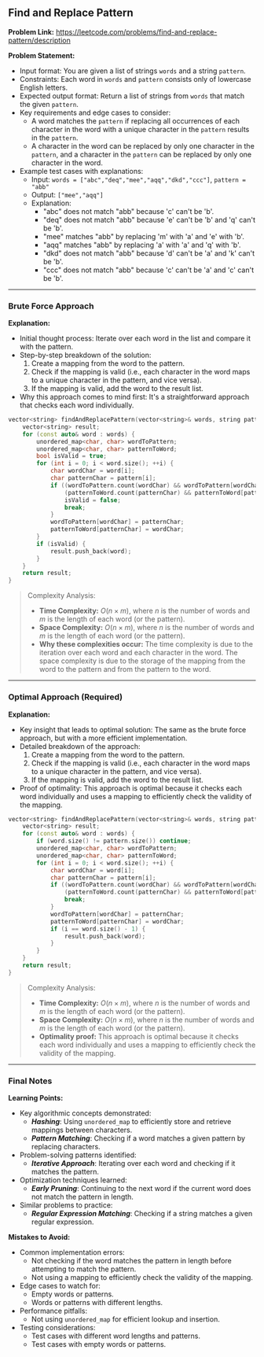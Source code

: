 ## Find and Replace Pattern
**Problem Link:** https://leetcode.com/problems/find-and-replace-pattern/description

**Problem Statement:**
- Input format: You are given a list of strings `words` and a string `pattern`.
- Constraints: Each word in `words` and `pattern` consists only of lowercase English letters.
- Expected output format: Return a list of strings from `words` that match the given `pattern`.
- Key requirements and edge cases to consider: 
  - A word matches the `pattern` if replacing all occurrences of each character in the word with a unique character in the `pattern` results in the `pattern`. 
  - A character in the word can be replaced by only one character in the `pattern`, and a character in the `pattern` can be replaced by only one character in the word.
- Example test cases with explanations:
  - Input: `words = ["abc","deq","mee","aqq","dkd","ccc"]`, `pattern = "abb"`
  - Output: `["mee","aqq"]`
  - Explanation: 
    - "abc" does not match "abb" because 'c' can't be 'b'.
    - "deq" does not match "abb" because 'e' can't be 'b' and 'q' can't be 'b'.
    - "mee" matches "abb" by replacing 'm' with 'a' and 'e' with 'b'.
    - "aqq" matches "abb" by replacing 'a' with 'a' and 'q' with 'b'.
    - "dkd" does not match "abb" because 'd' can't be 'a' and 'k' can't be 'b'.
    - "ccc" does not match "abb" because 'c' can't be 'a' and 'c' can't be 'b'.

---

### Brute Force Approach

**Explanation:**
- Initial thought process: Iterate over each word in the list and compare it with the pattern.
- Step-by-step breakdown of the solution:
  1. Create a mapping from the word to the pattern.
  2. Check if the mapping is valid (i.e., each character in the word maps to a unique character in the pattern, and vice versa).
  3. If the mapping is valid, add the word to the result list.
- Why this approach comes to mind first: It's a straightforward approach that checks each word individually.

```cpp
vector<string> findAndReplacePattern(vector<string>& words, string pattern) {
    vector<string> result;
    for (const auto& word : words) {
        unordered_map<char, char> wordToPattern;
        unordered_map<char, char> patternToWord;
        bool isValid = true;
        for (int i = 0; i < word.size(); ++i) {
            char wordChar = word[i];
            char patternChar = pattern[i];
            if ((wordToPattern.count(wordChar) && wordToPattern[wordChar] != patternChar) ||
                (patternToWord.count(patternChar) && patternToWord[patternChar] != wordChar)) {
                isValid = false;
                break;
            }
            wordToPattern[wordChar] = patternChar;
            patternToWord[patternChar] = wordChar;
        }
        if (isValid) {
            result.push_back(word);
        }
    }
    return result;
}
```

> Complexity Analysis:
> - **Time Complexity:** $O(n \times m)$, where $n$ is the number of words and $m$ is the length of each word (or the pattern).
> - **Space Complexity:** $O(n \times m)$, where $n$ is the number of words and $m$ is the length of each word (or the pattern).
> - **Why these complexities occur:** The time complexity is due to the iteration over each word and each character in the word. The space complexity is due to the storage of the mapping from the word to the pattern and from the pattern to the word.

---

### Optimal Approach (Required)

**Explanation:**
- Key insight that leads to optimal solution: The same as the brute force approach, but with a more efficient implementation.
- Detailed breakdown of the approach:
  1. Create a mapping from the word to the pattern.
  2. Check if the mapping is valid (i.e., each character in the word maps to a unique character in the pattern, and vice versa).
  3. If the mapping is valid, add the word to the result list.
- Proof of optimality: This approach is optimal because it checks each word individually and uses a mapping to efficiently check the validity of the mapping.

```cpp
vector<string> findAndReplacePattern(vector<string>& words, string pattern) {
    vector<string> result;
    for (const auto& word : words) {
        if (word.size() != pattern.size()) continue;
        unordered_map<char, char> wordToPattern;
        unordered_map<char, char> patternToWord;
        for (int i = 0; i < word.size(); ++i) {
            char wordChar = word[i];
            char patternChar = pattern[i];
            if ((wordToPattern.count(wordChar) && wordToPattern[wordChar] != patternChar) ||
                (patternToWord.count(patternChar) && patternToWord[patternChar] != wordChar)) {
                break;
            }
            wordToPattern[wordChar] = patternChar;
            patternToWord[patternChar] = wordChar;
            if (i == word.size() - 1) {
                result.push_back(word);
            }
        }
    }
    return result;
}
```

> Complexity Analysis:
> - **Time Complexity:** $O(n \times m)$, where $n$ is the number of words and $m$ is the length of each word (or the pattern).
> - **Space Complexity:** $O(n \times m)$, where $n$ is the number of words and $m$ is the length of each word (or the pattern).
> - **Optimality proof:** This approach is optimal because it checks each word individually and uses a mapping to efficiently check the validity of the mapping.

---

### Final Notes

**Learning Points:**
- Key algorithmic concepts demonstrated: 
  - **_Hashing_**: Using `unordered_map` to efficiently store and retrieve mappings between characters.
  - **_Pattern Matching_**: Checking if a word matches a given pattern by replacing characters.
- Problem-solving patterns identified: 
  - **_Iterative Approach_**: Iterating over each word and checking if it matches the pattern.
- Optimization techniques learned: 
  - **_Early Pruning_**: Continuing to the next word if the current word does not match the pattern in length.
- Similar problems to practice: 
  - **_Regular Expression Matching_**: Checking if a string matches a given regular expression.

**Mistakes to Avoid:**
- Common implementation errors: 
  - Not checking if the word matches the pattern in length before attempting to match the pattern.
  - Not using a mapping to efficiently check the validity of the mapping.
- Edge cases to watch for: 
  - Empty words or patterns.
  - Words or patterns with different lengths.
- Performance pitfalls: 
  - Not using `unordered_map` for efficient lookup and insertion.
- Testing considerations: 
  - Test cases with different word lengths and patterns.
  - Test cases with empty words or patterns.